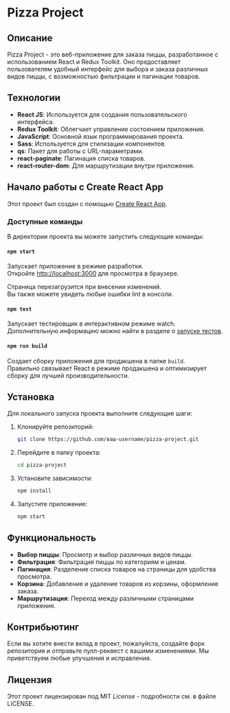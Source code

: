 # Pizza Project

## Описание
Pizza Project - это веб-приложение для заказа пиццы, разработанное с использованием React и Redux Toolkit. Оно предоставляет пользователям удобный интерфейс для выбора и заказа различных видов пиццы, с возможностью фильтрации и пагинации товаров.

## Технологии
- **React JS**: Используется для создания пользовательского интерфейса.
- **Redux Toolkit**: Облегчает управление состоянием приложения.
- **JavaScript**: Основной язык программирования проекта.
- **Sass**: Используется для стилизации компонентов.
- **qs**: Пакет для работы с URL-параметрами.
- **react-paginate**: Пагинация списка товаров.
- **react-router-dom**: Для маршрутизации внутри приложения.

## Начало работы с Create React App

Этот проект был создан с помощью [Create React App](https://github.com/facebook/create-react-app).

### Доступные команды

В директории проекта вы можете запустить следующие команды:

#### `npm start`

Запускает приложение в режиме разработки.\
Откройте [http://localhost:3000](http://localhost:3000) для просмотра в браузере.

Страница перезагрузится при внесении изменений.\
Вы также можете увидеть любые ошибки lint в консоли.

#### `npm test`

Запускает тестировщик в интерактивном режиме watch.\
Дополнительную информацию можно найти в разделе о [запуске тестов](https://facebook.github.io/create-react-app/docs/running-tests).

#### `npm run build`

Создает сборку приложения для продакшена в папке `build`.\
Правильно связывает React в режиме продакшена и оптимизирует сборку для лучшей производительности.

## Установка
Для локального запуска проекта выполните следующие шаги:

1. Клонируйте репозиторий:
    ```sh
    git clone https://github.com/ваш-username/pizza-project.git
    ```

2. Перейдите в папку проекта:
    ```sh
    cd pizza-project
    ```

3. Установите зависимости:
    ```sh
    npm install
    ```

4. Запустите приложение:
    ```sh
    npm start
    ```

## Функциональность
- **Выбор пиццы**: Просмотр и выбор различных видов пиццы.
- **Фильтрация**: Фильтрация пиццы по категориям и ценам.
- **Пагинация**: Разделение списка товаров на страницы для удобства просмотра.
- **Корзина**: Добавление и удаление товаров из корзины, оформление заказа.
- **Маршрутизация**: Переход между различными страницами приложения.

## Контрибьютинг
Если вы хотите внести вклад в проект, пожалуйста, создайте форк репозитория и отправьте пулл-реквест с вашими изменениями. Мы приветствуем любые улучшения и исправления.

## Лицензия
Этот проект лицензирован под MIT License - подробности см. в файле LICENSE.
